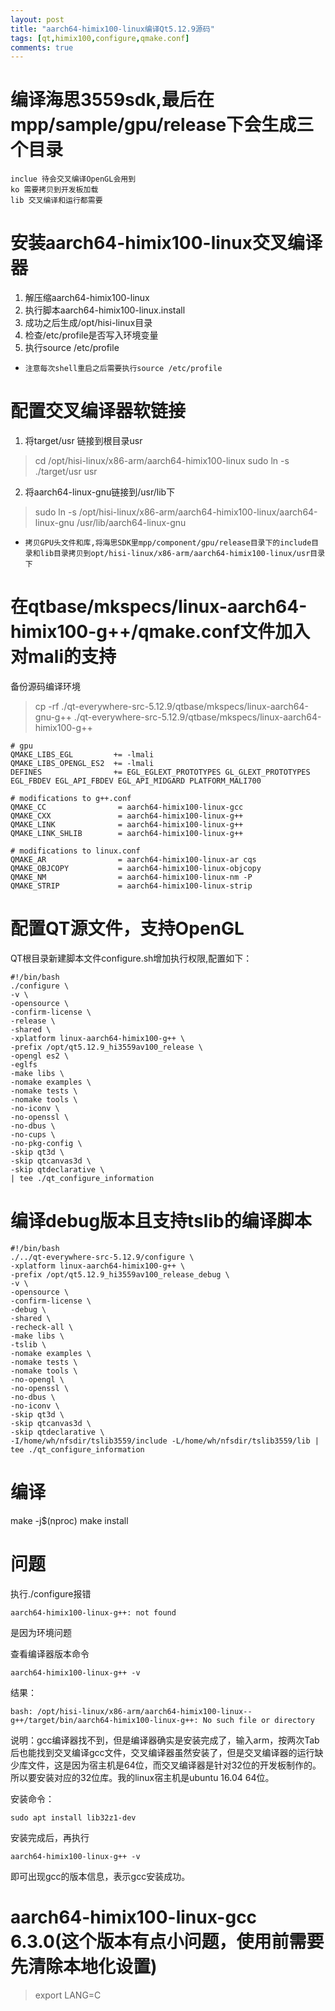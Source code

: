 ```yaml
---
layout: post
title: "aarch64-himix100-linux编译Qt5.12.9源码"
tags: [qt,himix100,configure,qmake.conf]
comments: true
---
```


# 编译海思3559sdk,最后在mpp/sample/gpu/release下会生成三个目录
```
inclue 待会交叉编译OpenGL会用到
ko 需要拷贝到开发板加载
lib 交叉编译和运行都需要
```

# 安装aarch64-himix100-linux交叉编译器
1. 解压缩aarch64-himix100-linux
2. 执行脚本aarch64-himix100-linux.install
3. 成功之后生成/opt/hisi-linux目录
4. 检查/etc/profile是否写入环境变量
5. 执行source /etc/profile

* `注意每次shell重启之后需要执行source /etc/profile`

# 配置交叉编译器软链接
1. 将target/usr 链接到根目录usr
> cd /opt/hisi-linux/x86-arm/aarch64-himix100-linux
> sudo ln -s ./target/usr usr
2. 将aarch64-linux-gnu链接到/usr/lib下
> sudo ln -s /opt/hisi-linux/x86-arm/aarch64-himix100-linux/aarch64-linux-gnu /usr/lib/aarch64-linux-gnu
* `拷贝GPU头文件和库,将海思SDK里mpp/component/gpu/release目录下的include目录和lib目录拷贝到opt/hisi-linux/x86-arm/aarch64-himix100-linux/usr目录下`

# 在qtbase/mkspecs/linux-aarch64-himix100-g++/qmake.conf文件加入对mali的支持
备份源码编译环境
> cp -rf ./qt-everywhere-src-5.12.9/qtbase/mkspecs/linux-aarch64-gnu-g++ ./qt-everywhere-src-5.12.9/qtbase/mkspecs/linux-aarch64-himix100-g++
```
# gpu  
QMAKE_LIBS_EGL         += -lmali
QMAKE_LIBS_OPENGL_ES2  += -lmali
DEFINES                += EGL_EGLEXT_PROTOTYPES GL_GLEXT_PROTOTYPES  EGL_FBDEV EGL_API_FBDEV EGL_API_MIDGARD PLATFORM_MALI700

# modifications to g++.conf
QMAKE_CC                = aarch64-himix100-linux-gcc
QMAKE_CXX               = aarch64-himix100-linux-g++
QMAKE_LINK              = aarch64-himix100-linux-g++
QMAKE_LINK_SHLIB        = aarch64-himix100-linux-g++

# modifications to linux.conf
QMAKE_AR                = aarch64-himix100-linux-ar cqs
QMAKE_OBJCOPY           = aarch64-himix100-linux-objcopy
QMAKE_NM                = aarch64-himix100-linux-nm -P
QMAKE_STRIP             = aarch64-himix100-linux-strip
```

# 配置QT源文件，支持OpenGL
QT根目录新建脚本文件configure.sh增加执行权限,配置如下：
```
#!/bin/bash
./configure \
-v \
-opensource \
-confirm-license \
-release \
-shared \
-xplatform linux-aarch64-himix100-g++ \
-prefix /opt/qt5.12.9_hi3559av100_release \
-opengl es2 \
-eglfs
-make libs \
-nomake examples \
-nomake tests \
-nomake tools \
-no-iconv \
-no-openssl \
-no-dbus \
-no-cups \
-no-pkg-config \
-skip qt3d \
-skip qtcanvas3d \
-skip qtdeclarative \
| tee ./qt_configure_information
```

# 编译debug版本且支持tslib的编译脚本
```
#!/bin/bash
./../qt-everywhere-src-5.12.9/configure \
-xplatform linux-aarch64-himix100-g++ \
-prefix /opt/qt5.12.9_hi3559av100_release_debug \
-v \
-opensource \
-confirm-license \
-debug \
-shared \
-recheck-all \
-make libs \
-tslib \
-nomake examples \
-nomake tests \
-nomake tools \
-no-opengl \
-no-openssl \
-no-dbus \
-no-iconv \
-skip qt3d \
-skip qtcanvas3d \
-skip qtdeclarative \
-I/home/wh/nfsdir/tslib3559/include -L/home/wh/nfsdir/tslib3559/lib | tee ./qt_configure_information
```

# 编译
make -j$(nproc)
make install

# 问题
执行./configure报错 

`aarch64-himix100-linux-g++: not found` 

是因为环境问题

查看编译器版本命令

`aarch64-himix100-linux-g++ -v` 

结果：
```
bash: /opt/hisi-linux/x86-arm/aarch64-himix100-linux--g++/target/bin/aarch64-himix100-linux-g++: No such file or directory 
```
说明：gcc编译器找不到，但是编译器确实是安装完成了，输入arm，按两次Tab后也能找到交叉编译gcc文件，交叉编译器虽然安装了，但是交叉编译器的运行缺少库文件，这是因为宿主机是64位，而交叉编译器是针对32位的开发板制作的。所以要安装对应的32位库。我的linux宿主机是ubuntu 16.04 64位。

安装命令：
```
sudo apt install lib32z1-dev
```

安装完成后，再执行

`aarch64-himix100-linux-g++ -v`

即可出现gcc的版本信息，表示gcc安装成功。

# aarch64-himix100-linux-gcc 6.3.0(这个版本有点小问题，使用前需要先清除本地化设置)
> export LANG=C